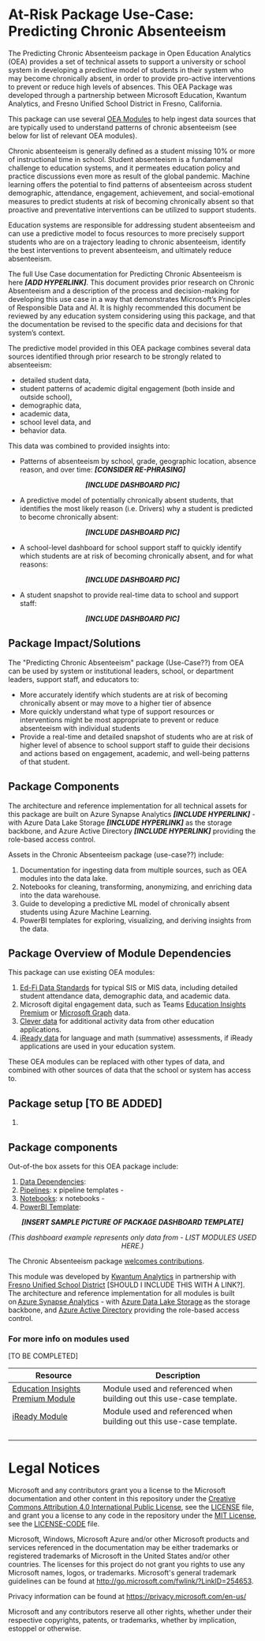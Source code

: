# At-Risk Package Use-Case: Predicting Chronic Absenteeism 

The Predicting Chronic Absenteeism package in Open Education Analytics (OEA) provides a set of technical assets to support a university or school system in developing a predictive model of students in their system who may become chronically absent, in order to provide pro-active interventions to prevent or reduce high levels of absences. This OEA Package was developed through a partnership between Microsoft Education, Kwantum Analytics, and Fresno Unified School District in Fresno, California.   

This package can use several [OEA Modules](https://github.com/microsoft/OpenEduAnalytics/tree/main/modules) to help ingest data sources that are typically used to understand patterns of chronic absenteeism (see below for list of relevant OEA modules).  

Chronic absenteeism is generally defined as a student missing 10% or more of instructional time in school. Student absenteeism is a fundamental challenge to education systems, and it permeates education policy and practice discussions even more as result of the global pandemic. Machine learning offers the potential to find patterns of absenteeism across student demographic, attendance, engagement, achievement, and social-emotional measures to predict students at risk of becoming chronically absent so that proactive and preventative interventions can be utilized to support students.  

Education systems are responsible for addressing student absenteeism and can use a predictive model to focus resources to more precisely support students who are on a trajectory leading to chronic absenteeism, identify the best interventions to prevent absenteeism, and ultimately reduce absenteeism.  

The full Use Case documentation for Predicting Chronic Absenteeism is here <strong><em>[ADD HYPERLINK]</strong></em>. This document provides prior research on Chronic Absenteeism and a description of the process and decision-making for developing this use case in a way that demonstrates Microsoft’s Principles of Responsible Data and AI. It is highly recommended this document be reviewed by any education system considering using this package, and that the documentation be revised to the specific data and decisions for that system’s context. 

The predictive model provided in this OEA package combines several data sources identified through prior research to be strongly related to absenteeism: 
 - detailed student data, 
 - student patterns of academic digital engagement (both inside and outside school),
 - demographic data, 
 - academic data, 
 - school level data, and 
 - behavior data.
 
 This data was combined to provided insights into:
  - Patterns of absenteeism by school, grade, geographic location, absence reason, and over time: <strong><em>[CONSIDER RE-PHRASING]</strong></em>
 <p align="center">
 <strong><em>
 [INCLUDE DASHBOARD PIC]
 </strong></em>
 </p>
 
  - A predictive model of potentially chronically absent students, that identifies the most likely reason (i.e. Drivers) why a student is predicted to become chronically absent:
<p align="center">
 <strong><em>
 [INCLUDE DASHBOARD PIC]
 </strong></em>
 </p>
 
  - A school-level dashboard for school support staff to quickly identify which students are at risk of becoming chronically absent, and for what reasons:
<p align="center">
 <strong><em>
 [INCLUDE DASHBOARD PIC]
 </strong></em>
 </p>
 
  - A student snapshot to provide real-time data to school and support staff:
 <p align="center">
 <strong><em>
 [INCLUDE DASHBOARD PIC]
 </strong></em>
 </p>

## Package Impact/Solutions
The "Predicting Chronic Absenteeism" package (Use-Case??) from OEA can be used by system or institutional leaders, school, or department leaders, support staff, and educators to:
 - More accurately identify which students are at risk of becoming chronically absent or may move to a higher tier of absence
 - More quickly understand what type of support resources or interventions might be most appropriate to prevent or reduce absenteeism with individual students
 - Provide a real-time and detailed snapshot of students who are at risk of higher level of absence to school support staff to guide their decisions and actions based on engagement, academic, and well-being patterns of that student.

## Package Components
The architecture and reference implementation for all technical assets for this package are built on Azure Synapse Analytics <strong><em>\[INCLUDE HYPERLINK\]</strong></em> - with Azure Data Lake Storage <strong><em>\[INCLUDE HYPERLINK\]</strong></em> as the storage backbone, and Azure Active Directory <strong><em>\[INCLUDE HYPERLINK\]</strong></em> providing the role-based access control.

Assets in the Chronic Absenteeism package (use-case??) include:

1. Documentation for ingesting data from  multiple sources, such as OEA modules into the data lake.
2. Notebooks for cleaning, transforming, anonymizing, and enriching data into the data warehouse.
3. Guide to developing a predictive ML model of chronically absent students using Azure Machine Learning.
4. PowerBI templates for exploring, visualizing, and deriving insights from the data.

## Package Overview of Module Dependencies
This package can use existing OEA modules:

1. [Ed-Fi Data Standards](https://github.com/microsoft/OpenEduAnalytics/tree/main/modules/Education_Data_Standards/Ed-Fi) for typical SIS or MIS data, including detailed student attendance data, demographic data, and academic data.
2. Microsoft digital engagement data, such as Teams [Education Insights Premium](https://github.com/microsoft/OpenEduAnalytics/tree/main/modules/Microsoft_Data/Microsoft_Education_Insights_Premium) or [Microsoft Graph](https://github.com/microsoft/OpenEduAnalytics/tree/main/modules/Microsoft_Data/Microsoft_Graph) data.
3. [Clever data](https://github.com/microsoft/OpenEduAnalytics/tree/main/modules/Digital_Learning_Apps_and_Platforms/Clever) for additional activity data from other education applications.
4. [iReady data](https://github.com/microsoft/OpenEduAnalytics/tree/main/modules/Digital_Learning_Apps_and_Platforms/iReady) for language and math (summative) assessments, if iReady applications are used in your education system.

These OEA modules can be replaced with other types of data, and combined with other sources of data that the school or system has access to.

## Package setup \[TO BE ADDED\]
1. 
## Package components
Out-of-the box assets for this OEA package include: 
1. [Data Dependencies](): 
2. [Pipelines](): x pipeline templates - 
3. [Notebooks](): x notebooks - 
4. [PowerBI Template](): 

  <p align="center">
  <em> <strong>[INSERT SAMPLE PICTURE OF PACKAGE DASHBOARD TEMPLATE]</em> </strong>
 </p>
 
 <p align="center">
  <em>(This dashboard example represents only data from - LIST MODULES USED HERE.)</em>
 </p>

The Chronic Absenteeism package [welcomes contributions](https://github.com/microsoft/OpenEduAnalytics/blob/main/CONTRIBUTING.md). 

This module was developed by [Kwantum Analytics](https://www.kwantumanalytics.com/) in partnership with [Fresno Unified School District]() \[SHOULD I INCLUDE THIS WITH A LINK?\]. The architecture and reference implementation for all modules is built on [Azure Synapse Analytics](https://azure.microsoft.com/en-us/services/synapse-analytics/) - with [Azure Data Lake Storage](https://docs.microsoft.com/en-us/azure/storage/blobs/data-lake-storage-introduction) as the storage backbone, and [Azure Active Directory](https://azure.microsoft.com/en-us/services/active-directory/) providing the role-based access control.
### For more info on modules used
\[TO BE COMPLETED\]

| Resource | Description |
| --- | --- |
| [Education Insights Premium Module](https://github.com/microsoft/OpenEduAnalytics/tree/main/modules/Microsoft_Data/Microsoft_Education_Insights_Premium) | Module used and referenced when building out this use-case template. |
| [iReady Module](https://github.com/microsoft/OpenEduAnalytics/tree/main/modules/Digital_Learning_Apps_and_Platforms/iReady) | Module used and referenced when building out this use-case template. |
|  |  |
|  |  |
|  |  |
|  |  |

# Legal Notices
Microsoft and any contributors grant you a license to the Microsoft documentation and other content in this repository under the [Creative Commons Attribution 4.0 International Public License](https://creativecommons.org/licenses/by/4.0/legalcode), see the [LICENSE](https://github.com/microsoft/OpenEduAnalytics/blob/main/LICENSE) file, and grant you a license to any code in the repository under the [MIT License](https://opensource.org/licenses/MIT), see the [LICENSE-CODE](https://github.com/microsoft/OpenEduAnalytics/blob/main/LICENSE-CODE) file.

Microsoft, Windows, Microsoft Azure and/or other Microsoft products and services referenced in the documentation may be either trademarks or registered trademarks of Microsoft in the United States and/or other countries. The licenses for this project do not grant you rights to use any Microsoft names, logos, or trademarks. Microsoft's general trademark guidelines can be found at http://go.microsoft.com/fwlink/?LinkID=254653.

Privacy information can be found at https://privacy.microsoft.com/en-us/

Microsoft and any contributors reserve all other rights, whether under their respective copyrights, patents, or trademarks, whether by implication, estoppel or otherwise.

